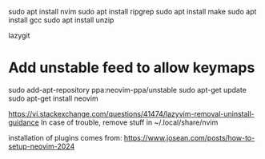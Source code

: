 sudo apt install nvim
sudo apt install ripgrep
sudo apt install make
sudo apt install gcc
sudo apt install unzip

lazygit


# Add unstable feed to allow keymaps
sudo add-apt-repository ppa:neovim-ppa/unstable
sudo apt-get update
sudo apt-get install neovim


https://vi.stackexchange.com/questions/41474/lazyvim-removal-uninstall-guidance
In case of trouble, remove stuff in ~/.local/share/nvim


installation of plugins comes from:
https://www.josean.com/posts/how-to-setup-neovim-2024

